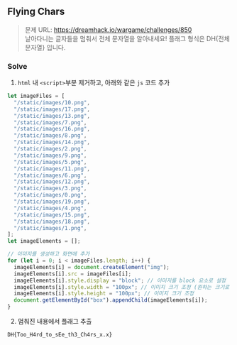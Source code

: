 ## Flying Chars

> 문제 URL: https://dreamhack.io/wargame/challenges/850  
> 날아다니는 글자들을 멈춰서 전체 문자열을 알아내세요! 플래그 형식은 DH{전체 문자열} 입니다.

### Solve

1. `html` 내 `<script>`부분 제거하고, 아래와 같은 `js` 코드 추가

```js
let imageFiles = [
  "/static/images/10.png",
  "/static/images/17.png",
  "/static/images/13.png",
  "/static/images/7.png",
  "/static/images/16.png",
  "/static/images/8.png",
  "/static/images/14.png",
  "/static/images/2.png",
  "/static/images/9.png",
  "/static/images/5.png",
  "/static/images/11.png",
  "/static/images/6.png",
  "/static/images/12.png",
  "/static/images/3.png",
  "/static/images/0.png",
  "/static/images/19.png",
  "/static/images/4.png",
  "/static/images/15.png",
  "/static/images/18.png",
  "/static/images/1.png",
];
let imageElements = [];

// 이미지를 생성하고 화면에 추가
for (let i = 0; i < imageFiles.length; i++) {
  imageElements[i] = document.createElement("img");
  imageElements[i].src = imageFiles[i];
  imageElements[i].style.display = "block"; // 이미지를 block 요소로 설정
  imageElements[i].style.width = "100px"; // 이미지 크기 조정 (원하는 크기로 수정 가능)
  imageElements[i].style.height = "100px"; // 이미지 크기 조정
  document.getElementById("box").appendChild(imageElements[i]);
}
```

2. 멈춰진 내용에서 플래그 추출

```bash
DH{Too_H4rd_to_sEe_th3_Ch4rs_x.x}
```
